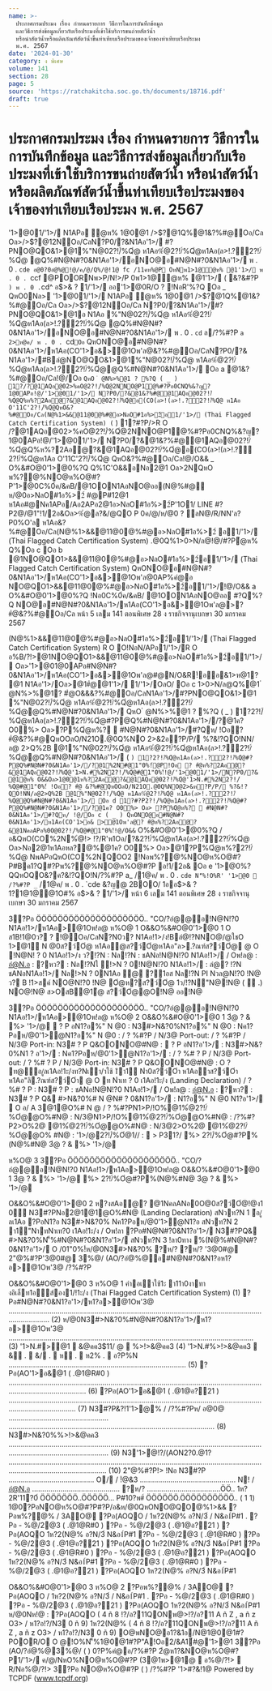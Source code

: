 ```yaml
---
name: >-
  ประกาศกรมประมง เรื่อง กำหนดรายการ วิธีการในการบันทึกข้อมูล
  และวิธีการส่งข้อมูลเกี่ยวกับเรือประมงที่เข้าใช้บริการขนถ่ายสัตว์น้ำ
  หรือนำสัตว์น้ำหรือผลิตภัณฑ์สัตว์น้ำขึ้นท่าเทียบเรือประมงของเจ้าของท่าเทียบเรือประมง
  พ.ศ. 2567
date: '2024-01-30'
category: ง พิเศษ
volume: 141
section: 28
page: 5
source: 'https://ratchakitcha.soc.go.th/documents/18716.pdf'
draft: true
---
```


# ประกาศกรมประมง เรื่อง กำหนดรายการ วิธีการในการบันทึกข้อมูล และวิธีการส่งข้อมูลเกี่ยวกับเรือประมงที่เข้าใช้บริการขนถ่ายสัตว์น้ำ หรือนำสัตว์น้ำหรือผลิตภัณฑ์สัตว์น้ำขึ้นท่าเทียบเรือประมงของเจ้าของท่าเทียบเรือประมง พ.ศ. 2567

'1>@01/'1>/ N1APอ ํ@ห% 1@0@1 />$?@1Q%@1&?%#@Oอ/Cล Oล>/>$?@12NOอ/CลN?P0/?&N1Aอ'1>/ #?PNO@QO&1>@1%"N@02?!/์%Qํ@ ห1Aอ%ํ@2?!/์%Qํ@ห1Aอ(ล>!.?์2?!/์%Qํ@ @Q%#N@N#?0&N1Aอ'1>/อNO@อ#N@N#?0&N1Aอ'1>/ พ . 0 . `cde อ@0?0อํ@%@!@/ค/@/Q%/@!1@ fc /11คห%@P OหNพ1>1@ํ@ห% @1'1>/ พ . 0 . `ccf @POORNพ>P/N!>/P 0พ1>1@ํ@ห% @1'1>/ ( &?&#?P ` ) พ . 0 . `cd^ อ$>& ? 1/'1>/ ออ'1>@0R/O ? !NอR'%?Q Oอ _ QหO0Nล> '1>@01/'1>/ N1APอ ํ@ห% 1@0@1 />$?@1Q%@1&?%#@Oอ/Cล Oล>/>$?@12NOอ/Cล N?P0/?&N1Aอ'1>/#?PNO@QO&1>@1อ N1Aอ %"N@02?!/์%Qํ@ ห1Aอ%ํ@2?!/์%Qํ@ห1Aอ(ล>!.?์2?!/์%Qํ@ @Q%#N@N#?0&N1Aอ'1>/อNO@อ#N@N#?0&N1Aอ'1>/ พ . 0 . `cd` ล/?%#?P `a 2>ห@ค/ พ . 0 . `cd` Oอ ` QหONO@อ#N@N#?0&N1Aอ'1>/ห1Aอ(CO'1>อ&>@1Oพ'ล@&?%#@Oอ/CลN?P0/?& N1Aอ'1>/#Bลํ@NO@QO&1>@1%"N@02?!/์%Qํ@ ห1Aอ%ํ@2?!/์%Qํ@ห1Aอ(ล>!.?์2?!/์%Qํ@@Q%#N@N#?0&N1Aอ'1>/ Oอ a @1&?%#@Oอ/Cล!@/Oอ ` QหO ํ @N%>%@1 ? %?Q ( _ ) 1?/?@1AQอ@02>%คO@2?!/์%Qํ@2NNO@P1@%#?Pอ0CNQ%&?ญ?1@0APอ!@/'1>@01/'1>/ N?P0/?&@1&?%#@@1AQอ@02?!/์%Qํ@Q%ห%?2Aอํ@?&@1AQอ@02?!/์%Qํ@อ(CO(ล>!(ล>!.?์2?!/์%Qํ@ ห1Aอ O'11C'2?!/์%Qํ@QหO&?%#@Oอ/Cล(N@%1>&&@11@0@%#@อ>NลO#1อ%>2์อ1/'1>/ (Thai Flagged Catch Certification System) ( ` ) 1?#?P/>R O /?@1AQอ@02>%คO@2?!/์%Qํ@2NNO@P1@%#?Pอ0CNQ%&?ญ?1@0APอ!@/'1>@01/'1>/ N?P0/?&@1&?%#@@1AQอ@02?!/์%Qํ@Q%ห%?2Aอํ@?&@1AQอ@02?!/์%Qํ@อ(CO(ล>!(ล>!.?์2?!/์%Qํ@ห1Aอ O'11C'2?!/์%Qํ@ QหO&?%#@Oอ/Cล!@/O&& _ O%&#O@0'1>@0%?Q Q%1C'O&&อNอ2@1 Oล>2NQหO พ%?@%NO@ห%O@#?P'1>ํ@0C%0์ค/&คB/@1OON1AอNO@ออ(N@%#@ ห/@0อ>NลO#1อ%>2์ #@P#12@1 ห1Aอ#@Nค1APอ/Aอ2APอ2@1อ>NลO#1อ%>2์P'1O1/ LINE #?P2@/@1"!1/2อ&Oล>%ํ@ล?&/@QO P 0ค/@/ห/@0 ? ลN@/R/NN'ล?P0%O'ล ห1Aอ&?%#@Oอ/Cล(N@%1>&&@11@0@%#@อ>NลO#1อ%>2์ อ1/'1>/ (Thai Flagged Catch Certification System) .@0Q%1>0>N/ล@!@/#?Pํ@ห% Q%Oอ c Oอ b @1NO@QO1>&&@11@0@%#@อ>NลO#1อ%>2์อ1/'1>/ (Thai Flagged Catch Certification System) QหONO@อ#N@N#?0&N1Aอ'1>/ห1Aอ(CO'1>อ&>@1Oพ'ล@0AP%คํ@อ NO@QO1>&&@11@0@%#@อ>NลO#1อ%>2์อ1/'1>/!@/O&& a O%&#O@0'1>@0%?Q !Nอ0C%0์ค/&คB/ @1OON1AอNO@ออ #?Q%?Q NO@อ#N@N#?0&N1Aอ'1>/ห1Aอ(CO'1>อ&>@1Oพ'ล@>? #ํ@&?%#@Oอ/Cล หน้า 5 เลม 141 ตอนพิเศษ 28 ง ราชกิจจานุเบกษา 30 มกราคม 2567

(N@%1>&&@11@0@%#@อ>NลO#1อ%>2์อ1/'1>/ (Thai Flagged Catch Certification System) R O O!NอN/APอ1/'1>/R O อ%B/?!>@1NO@QO1>&&@11@0@%#@อ>NลO#1อ%>2์อ1/'1>/ Oล>'1>@01@0APอ#N@N#?0&N1Aอ'1>/ห1Aอ(CO'1>อ&>@1Oพ'ล@#@N/O&R!์ออ&1>ห@1? @1 N1Aอ'1>/Oล>@1#ํ@@1'1>/ 1/'1>/OลO/ Oอ c 1>0>N/ล@Q%@1 ํ @N%>%@1? #ํ@O&&&?%#@Oอ/CลN1Aอ'1>/#?PNO@QO&1>@1 %"N@02?!/์%Qํ@ ห1Aอ%ํ@2?!/์%Qํ@ห1Aอ(ล>!.?์2?!/์%Qํ@@Q%#N@N#?0&N1Aอ'1>/ QหO ํ @N%>%@1 ? %?Q ( _ ) 1?2?!/์%Qํ@ห1Aอ(ล>!.?์2?!/์%Qํ@#?P@Q%#N@N#?0&N1Aอ'1>//?@1ค? O0%> Oล>?P%Qํ@ห%?  #N@N#?0&N1Aอ'1>/#?Qห/ !Oอ? #ํ@&?%#@QหOOลO/N21O.@0Q%NO 2>&2อ?P/P/ %?&!?QO!NN/ล@ 2>Q%2B @1%"N@02?!/์%Qํ@ ห1Aอ%ํ@2?!/์%Qํ@ห1Aอ(ล>!.?์2?!/์%Qํ@@Q%#N@N#?0&N1Aอ'1>/ ( ` ) 1?2?!/์%Qํ@ห1Aอ(ล>!.?์2?!/์%Qํ@#?P@Q%#N@N#?0&N1Aอ'1>//?@1%2N#@1"0%!์@P!Oอ ? #ํ@ห%?2Aอํ@?&@1AQอ@02?!/์%Qํ@'1>N.#%2N2?!/์%Qํ@#@1"0%!์!@/'1>@01/'1>/N?P0/?& @1ํ@ห% O&&Oล>1@0@1ห%?2Aอํ@?&@1AQอ@02?!/์%Qํ@'1>N.#%2N2?!/์%Qํ@#@1"0%!์ !Oอ? #ํ@ &?%#@QหOOลO/N21O.@0Q%NO@2>&ห?P/P/ %?&!?QO!NN/ล@2>Q%2B @1%"N@02?!/์%Qํ@ ห1Aอ%ํ@2?!/์%Qํ@ ห1Aอ(ล>!.?์2?!/์%Qํ@@Q%#N@N#?0&N1Aอ'1>/ Oอ d 1?#?P2?!/์%Qํ@ห1Aอ(ล>!.?์2?!/์%Qํ@#?P@Q%#N@N#?0&N1Aอ'1>//?@1ค? O0%> Oล> ?P%Qํ@ห%?  #N@N#?0&N1Aอ'1>/#?Qห/ !@/Oอ c ( _ ) QหONO@อ#N@N#?0&N1Aอ'1>/ห1Aอ(CO'1>อ& >@1Oพ'ล@? #ํ@ห%?2Aอํ@?&@1NคลAPอ%0O@02?!/์%Qํ@#@1"0%!์!@/O&& ` O%&#O@0'1>@0%?Q /อ&QหO(CO%2N%ํ@!> !?/R'พ1Oอ/?&2?!/์%Qํ@ห1Aอ(ล>!.?์2?!/์%Qํ@ Oล>Nอ2@1ห1Aอหล?@%@1ค? O0%> Oล>@1?P%Qํ@ห%?2?!/์%Qํ@ NพAPอQหO(CO%2NQOO2 !Nอพ%?@%NO@ห%O@#?P#Bค1?Q#?Pพ%?@%NO@ห%O@#?P อ!1/2อ& Oอ e '1>@0%?QQหOQO&?ค?&!?QO!N/?%#?P a_ /1@ค/ พ . 0 . `cde N'็%!O%R' '1>@0  /?%#?P _` /1@ค/ พ . 0 . `cde &?ญ@ 2BOO/ 1ออ$>& ? 1?1@1@@1O#% อ$>& ? 1/'1>/ หน้า 6 เลม 141 ตอนพิเศษ 28 ง ราชกิจจานุเบกษา 30 มกราคม 2567

3?Pอ ÖÖÖÖÖÖÖÖÖÖÖÖÖÖÖÖÖÖÖÖ.. "CO/?อํ@@อ!N@N!?0 N1Aอ!1>/ห1Aอ>@1Oพ!ล@ ห%O@ 1 O&&O%&#O@0'1>@0 1 O ส1B!1@0ว? ? !@Oอ/CลN?N0ว? N1Aอ!1>/ง!Bลํ@!?NNO@/@ใชO 1>@1 N @0ส?ว์Oํ@ ห1Aอํ@ส?ว์Oํ@ห1Aอ"ล>.?ณฑ์ส?ว์Oํ@ @ O !N@N! ? 0 N1Aอ!1>/ง ว?!?N : Nล!?N : ชANอ!N@N!?0 N1Aอ!1>/ / Oพ!ล@ : อํ@N.อ : ?หว? : Nล!?Nใ !>N ? 0!N@N!?0 N1Aอ!1>/ : ลํ@? !?N ชANอN1Aอ!1>/ Nล!>N ? 0N1Aอ @ ?1อส Nล!?N PI Nวล@N!?0 !N@ ว? B !1>สค์ NO@N!?0 !N@ Oํ@ห?ส?ว์Oํ@ 1ว/!?N"N@!N@ (  .) NO@!N@ ส>OสB@1ํ@ ส?ว์Oํ@@O!N@ ออ!N@

3?Pอ ÖÖÖÖÖÖÖÖÖÖÖÖÖÖÖÖÖÖÖÖ.. "CO/?อํ@@อ!N@N!?0 N1Aอ!1>/ห1Aอ>@1Oพ!ล@ ห%O@ 2 O&&O%&#O@0'1>@0 1 3ํ@ ? & %> '1>/@  ? P อN1?อ%" N @0 : N3#>N&?0%N1?อ%" N @0 : Nค1?Pอห/@0'1>ํ@N1?อ%" N @0 : / ? %#?P / N/3@ Port-out: / ? %#?P / N/3@ Port-in: N3# ? P Q&OONO@#N@ :  ? P อN1?อ'1>/ : N3#>N&?0%N1 ? อ'1>/ : Nค1?Pอห/@0'1>ํ@N1?อ'1>/ : / ? %# ? P / N/3@ Port-out: / ? %# ? P / N/3@ Port-in: N3# ? P Q&OONO@#N@ : O ? ท@้อ/ูลเ1Aอ!1ะ/งท?Nเ้า/าใช้ 1ิา1 Nำ0ส?ว์Oํา ห1Aอําส?ว์Oํา ห1Aอ"ลิ.?ณฑ์ส?ว์Oํา @ O ท Nำเท ? 0 เ1Aอ!1ะ/ง (Landing Declaration) / ? %# ? P : N3# ? P : ชANอ!N@N!?0 N1Aอ!1>/ / Oพ!ล@ : อํ@N.อ : ?หว? : N3# ? P Q& #>N&?0%# N @N# ? 0&N1?อ'1>/ : N1?อ%" N @0 N1?อ'1>/  O อ/ A 3@1@O%# N @ / ? %#?PN1>P/!O%@1%ํ@2?!/์%Oํ@@O%#N@ : N/3@N1>P/!O%@1%ํ@2?!/์%Oํ@@O%#N@ : /?%#?P2>O%2@ @1%ํ@2?!/์%Oํ@@O%#N@ : N/3@2>O%2@ @1%ํ@2?!/์%Oํ@@O% #N@ : '1>/@2?!/์%Oํ@1// :  > P31?/ %> 2?!/์%Oํ@#?P%(N@%#N@ 3ํ@ ? & %> '1>/@

ห%O@ 3 3?Pอ ÖÖÖÖÖÖÖÖÖÖÖÖÖÖÖÖÖÖÖÖ.. "CO/?อํ@@อ!N@N!?0 N1Aอ!1>/ห1Aอ>@1Oพ!ล@ O&&O%&#O@0'1>@0 1 3ํ@ ? & %> '1>/@ %> 2?!/์%Oํ@#?P%(N@%#N@ 3ํ@ ? & %> '1>/@

O&&O%&#O@0'1>@0 2 ห?งสAอํ@? @1NคลANอ0O@0ส?ว์Oํ@!@ง1 0์ N3#?PNอ2@1@1@O%#N@ (Landing Declaration) สNวท?N 1 ้อ/ูลเ1Aอ ?PอN1?อ N3#>N&?0% Nค1?Pอห/@0'1>ํ@N1?อ สNวท?N 2 า1"NาทNาเท?0 เ1Aอ!1ะ/ง / Oพ!ลา ?Pอ#N@N#?0&N1?อ'1>/ N3#?PQ& #>N&?0%N'็%#N@N#?0&N1?อ'1>/ สNวท?N 3 !ลา0ทาง %(N@%#N@N#?0&N1?อ'1>/ O /01"0%!์ห/@0N3#>N&?0% ?ห/? ?ห/? '3@0#@ 2"@%#?P'3@0#@ 3%@/ (AO/?อํ@%@อ#N@N#?0&N1?อห1?อ>@1Oพ'3@ /?%#?P

O&&O%&#O@0'1>@0 3 ห%O@ 1 คําอเ้าใช้1ะ า11า0งาทางอิเล็ท1อิส์อง1/!1ะ/ง (Thai Flagged Catch Certification System) (1) ?Pอ#N@N#?0&N1?อ'1>/ห1?อ>@1Oพ'3@ ................................................................................................................................................ (2) ห/@0N3#>N&?0%#N@N#?0&N1?อ'1>/ห1?อ>@1Oพ'3@ ........................................................................................................................ (3) '1>N.#>@1  &@คค3$11/ @  %>!>&@คค3 (4) '1>N.#%>!>&@คค3  & .  &/ .  ห .  ห2% .  อ?P%N ....................................................................................... (5) ?Pอ(AO'1>อ&@1 ( .@1@R#0 ) .................................................................................................................................................................. (6) ?Pอ(AO'1>อ&@1 ( .@1@อ?21 ) ............................................................................................................................................................. (7) N3#?P&?!1'1>@% / /?%#?Pห/ อ@0@ ................................................. ..................................................................................................... (8) N3#>N&?0%%>!>&@คค3 ............................................................................................................................................................................. (9) N3'1>ํ@!?/(AON2?0.@1? ............................................................................................................................................................................ (10) 2"@%#?P!> !Nอ N3#?P .......................................... O/ / !ํ@&3 ............................................... N! / อํ@N.อ ........................................... ?ห/? ....................................ÖÖ.. 1ห?2R'11?0์ ÖÖÖÖÖÖÖ..ÖÖÖÖÖ... P#10?พ#์ ÖÖÖÖÖÖ.ÖÖÖÖÖÖÖÖÖÖ.. ( 1 1) 1@0?PอNO@ห%O@#?P#?P/อ&ห/@0QหONO@QO@%1>&& ?Pอพ%?@% / 3AO@ ?Pอ(AOQO / 1ห?2(N@% อ?N/3์ / N&อ1์P#1 . ?Pอ - %@/2@3 ( .@1@R#0 ) ?Pอ - %@/2@3 ( .@1@อ?21 ) ?Pอ(AOQO 1ห?2(N@% อ?N/3์ N&อ1์P#1 ?Pอ - %@/2@3 ( .@1@R#0 ) ?Pอ - %@/2@3 ( .@1@อ?21 ) ?Pอ(AOQO 1ห?2(N@% อ?N/3์ N&อ1์P#1 ?Pอ - %@/2@3 ( .@1@R#0 ) ?Pอ - %@/2@3 ( .@1@อ?21 ) ?Pอ(AOQO 1ห?2(N@% อ?N/3์ N&อ1์P#1 ?Pอ - %@/2@3 ( .@1@R#0 ) ?Pอ - %@/2@3 ( .@1@อ?21 ) ?Pอ(AOQO 1ห?2(N@% อ?N/3์ N&อ1์P#1

O&&O%&#O@0'1>@0 3 ห%O@ 2 ?Pอพ%?@% / 3AO@ ?Pอ(AOQO / 1ห?2(N@% อ?N/3์ / N&อ1์P#1 . ?Pอ - %@/2@3 ( .@1@R#0 ) ?Pอ - %@/2@3 ( .@1@อ?21 ) ?Pอ(AOQO 1ห?2(N@% อ?N/3์ N&อ1์P#1 ห/@0Nห!@ : ?Pอ(AOQO ( 4 ñ 8 !?/อ?11QONพ@>!?/อ?11 A ñ Z , a ñ z O3> / ห1?อ!?/N3 0 ñ 9) 1ห?2(N@% ( 4 ñ 8 !?/อ?11QONพ@>!?/อ?11 A ñ Z , a ñ z O3> / ห1?อ!?/N3 0 ñ 9) O@พNO@อ1?&1อ/N@1@0@1#?POOR/O O @!O%N'็%1@0@1#?P"A!Oอ2/&A1์#@'1>@1 3?Pอ (AO/?อํ@%@3%@/ ( ) 0?P%คํ@อ/?%#?P 2ํ@ห1?&NO@ห%O@#?P1/'1>/ ค/@/NหO%NO@ห%O@#?P (3@1พ>@1@  อ%@/?!>  R/Nอ%@/?!> 3?Pอ NO@ห%O@#?P ( ) /?%#?P '1>#?&!1@ Powered by TCPDF (www.tcpdf.org)
